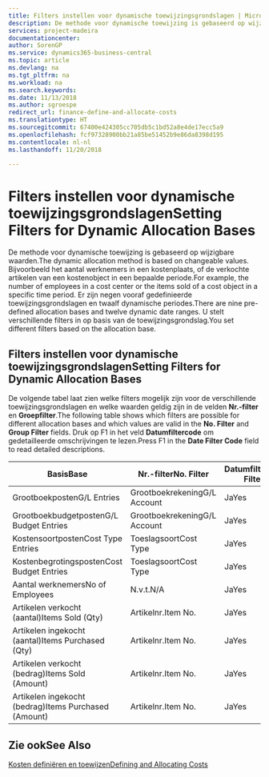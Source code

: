 ```yaml
---
title: Filters instellen voor dynamische toewijzingsgrondslagen | Microsoft Docs
description: De methode voor dynamische toewijzing is gebaseerd op wijzigbare waarden. Bijvoorbeeld het aantal werknemers in een kostenplaats, of de verkochte artikelen van een kostenobject in een bepaalde periode. Er zijn negen vooraf gedefinieerde toewijzingsgrondslagen en twaalf dynamische periodes. U stelt verschillende filters in op basis van de toewijzingsgrondslag.
services: project-madeira
documentationcenter: 
author: SorenGP
ms.service: dynamics365-business-central
ms.topic: article
ms.devlang: na
ms.tgt_pltfrm: na
ms.workload: na
ms.search.keywords: 
ms.date: 11/13/2018
ms.author: sgroespe
redirect_url: finance-define-and-allocate-costs
ms.translationtype: HT
ms.sourcegitcommit: 67400e424305cc705db5c1bd52a8e4de17ecc5a9
ms.openlocfilehash: fcf97328900bb21a85be51452b9e86da8398d195
ms.contentlocale: nl-nl
ms.lasthandoff: 11/20/2018

---
```

# <a name="setting-filters-for-dynamic-allocation-bases"></a><span data-ttu-id="56254-106">Filters instellen voor dynamische toewijzingsgrondslagen</span><span class="sxs-lookup"><span data-stu-id="56254-106">Setting Filters for Dynamic Allocation Bases</span></span>
<span data-ttu-id="56254-107">De methode voor dynamische toewijzing is gebaseerd op wijzigbare waarden.</span><span class="sxs-lookup"><span data-stu-id="56254-107">The dynamic allocation method is based on changeable values.</span></span> <span data-ttu-id="56254-108">Bijvoorbeeld het aantal werknemers in een kostenplaats, of de verkochte artikelen van een kostenobject in een bepaalde periode.</span><span class="sxs-lookup"><span data-stu-id="56254-108">For example, the number of employees in a cost center or the items sold of a cost object in a specific time period.</span></span> <span data-ttu-id="56254-109">Er zijn negen vooraf gedefinieerde toewijzingsgrondslagen en twaalf dynamische periodes.</span><span class="sxs-lookup"><span data-stu-id="56254-109">There are nine pre-defined allocation bases and twelve dynamic date ranges.</span></span> <span data-ttu-id="56254-110">U stelt verschillende filters in op basis van de toewijzingsgrondslag.</span><span class="sxs-lookup"><span data-stu-id="56254-110">You set different filters based on the allocation base.</span></span>  

## <a name="setting-filters-for-dynamic-allocation-bases"></a><span data-ttu-id="56254-111">Filters instellen voor dynamische toewijzingsgrondslagen</span><span class="sxs-lookup"><span data-stu-id="56254-111">Setting Filters for Dynamic Allocation Bases</span></span>  
 <span data-ttu-id="56254-112">De volgende tabel laat zien welke filters mogelijk zijn voor de verschillende toewijzingsgrondslagen en welke waarden geldig zijn in de velden **Nr.-filter** en **Groepfilter**.</span><span class="sxs-lookup"><span data-stu-id="56254-112">The following table shows which filters are possible for different allocation bases and which values are valid in the **No. Filter** and **Group Filter** fields.</span></span> <span data-ttu-id="56254-113">Druk op F1 in het veld **Datumfiltercode** om gedetailleerde omschrijvingen te lezen.</span><span class="sxs-lookup"><span data-stu-id="56254-113">Press F1 in the **Date Filter Code** field to read detailed descriptions.</span></span>  

|<span data-ttu-id="56254-114">**Basis**</span><span class="sxs-lookup"><span data-stu-id="56254-114">**Base**</span></span>|<span data-ttu-id="56254-115">**Nr.-filter**</span><span class="sxs-lookup"><span data-stu-id="56254-115">**No. Filter**</span></span>|<span data-ttu-id="56254-116">**Datumfiltercode**</span><span class="sxs-lookup"><span data-stu-id="56254-116">**Date Filter Code**</span></span>|<span data-ttu-id="56254-117">**Kostenplaatsfilter**</span><span class="sxs-lookup"><span data-stu-id="56254-117">**Cost Center Filter**</span></span>|<span data-ttu-id="56254-118">**Kostenobjectfilter**</span><span class="sxs-lookup"><span data-stu-id="56254-118">**Cost Object Filter**</span></span>|<span data-ttu-id="56254-119">**Groepfilter**</span><span class="sxs-lookup"><span data-stu-id="56254-119">**Group Filter**</span></span>|  
|--------------|----------------------------------------|----------------------------------------------|------------------------------------------------|------------------------------------------------|------------------------------------------|  
|<span data-ttu-id="56254-120">Grootboekposten</span><span class="sxs-lookup"><span data-stu-id="56254-120">G/L Entries</span></span>|<span data-ttu-id="56254-121">Grootboekrekening</span><span class="sxs-lookup"><span data-stu-id="56254-121">G/L Account</span></span>|<span data-ttu-id="56254-122">Ja</span><span class="sxs-lookup"><span data-stu-id="56254-122">Yes</span></span>|<span data-ttu-id="56254-123">Ja</span><span class="sxs-lookup"><span data-stu-id="56254-123">Yes</span></span>|<span data-ttu-id="56254-124">Ja</span><span class="sxs-lookup"><span data-stu-id="56254-124">Yes</span></span>|<span data-ttu-id="56254-125">N.v.t.</span><span class="sxs-lookup"><span data-stu-id="56254-125">N/A</span></span>|  
|<span data-ttu-id="56254-126">Grootboekbudgetposten</span><span class="sxs-lookup"><span data-stu-id="56254-126">G/L Budget Entries</span></span>|<span data-ttu-id="56254-127">Grootboekrekening</span><span class="sxs-lookup"><span data-stu-id="56254-127">G/L Account</span></span>|<span data-ttu-id="56254-128">Ja</span><span class="sxs-lookup"><span data-stu-id="56254-128">Yes</span></span>|<span data-ttu-id="56254-129">Ja</span><span class="sxs-lookup"><span data-stu-id="56254-129">Yes</span></span>|<span data-ttu-id="56254-130">Ja</span><span class="sxs-lookup"><span data-stu-id="56254-130">Yes</span></span>|<span data-ttu-id="56254-131">Budgetnaam</span><span class="sxs-lookup"><span data-stu-id="56254-131">G/L Budget Name</span></span>|  
|<span data-ttu-id="56254-132">Kostensoortposten</span><span class="sxs-lookup"><span data-stu-id="56254-132">Cost Type Entries</span></span>|<span data-ttu-id="56254-133">Toeslagsoort</span><span class="sxs-lookup"><span data-stu-id="56254-133">Cost Type</span></span>|<span data-ttu-id="56254-134">Ja</span><span class="sxs-lookup"><span data-stu-id="56254-134">Yes</span></span>|<span data-ttu-id="56254-135">Ja</span><span class="sxs-lookup"><span data-stu-id="56254-135">Yes</span></span>|<span data-ttu-id="56254-136">Ja</span><span class="sxs-lookup"><span data-stu-id="56254-136">Yes</span></span>|<span data-ttu-id="56254-137">N.v.t.</span><span class="sxs-lookup"><span data-stu-id="56254-137">N/A</span></span>|  
|<span data-ttu-id="56254-138">Kostenbegrotingsposten</span><span class="sxs-lookup"><span data-stu-id="56254-138">Cost Budget Entries</span></span>|<span data-ttu-id="56254-139">Toeslagsoort</span><span class="sxs-lookup"><span data-stu-id="56254-139">Cost Type</span></span>|<span data-ttu-id="56254-140">Ja</span><span class="sxs-lookup"><span data-stu-id="56254-140">Yes</span></span>|<span data-ttu-id="56254-141">Ja</span><span class="sxs-lookup"><span data-stu-id="56254-141">Yes</span></span>|<span data-ttu-id="56254-142">Ja</span><span class="sxs-lookup"><span data-stu-id="56254-142">Yes</span></span>|<span data-ttu-id="56254-143">Budget</span><span class="sxs-lookup"><span data-stu-id="56254-143">Budget Name</span></span>|  
|<span data-ttu-id="56254-144">Aantal werknemers</span><span class="sxs-lookup"><span data-stu-id="56254-144">No of Employees</span></span>|<span data-ttu-id="56254-145">N.v.t.</span><span class="sxs-lookup"><span data-stu-id="56254-145">N/A</span></span>|<span data-ttu-id="56254-146">Ja</span><span class="sxs-lookup"><span data-stu-id="56254-146">Yes</span></span>|<span data-ttu-id="56254-147">Ja</span><span class="sxs-lookup"><span data-stu-id="56254-147">Yes</span></span>|<span data-ttu-id="56254-148">Ja</span><span class="sxs-lookup"><span data-stu-id="56254-148">Yes</span></span>|<span data-ttu-id="56254-149">N.v.t.</span><span class="sxs-lookup"><span data-stu-id="56254-149">N/A</span></span>|  
|<span data-ttu-id="56254-150">Artikelen verkocht (aantal)</span><span class="sxs-lookup"><span data-stu-id="56254-150">Items Sold (Qty)</span></span>|<span data-ttu-id="56254-151">Artikelnr.</span><span class="sxs-lookup"><span data-stu-id="56254-151">Item No.</span></span>|<span data-ttu-id="56254-152">Ja</span><span class="sxs-lookup"><span data-stu-id="56254-152">Yes</span></span>|<span data-ttu-id="56254-153">Ja</span><span class="sxs-lookup"><span data-stu-id="56254-153">Yes</span></span>|<span data-ttu-id="56254-154">Ja</span><span class="sxs-lookup"><span data-stu-id="56254-154">Yes</span></span>|<span data-ttu-id="56254-155">Voorraadboekingsgroep</span><span class="sxs-lookup"><span data-stu-id="56254-155">Inventory Posting Group</span></span>|  
|<span data-ttu-id="56254-156">Artikelen ingekocht (aantal)</span><span class="sxs-lookup"><span data-stu-id="56254-156">Items Purchased (Qty)</span></span>|<span data-ttu-id="56254-157">Artikelnr.</span><span class="sxs-lookup"><span data-stu-id="56254-157">Item No.</span></span>|<span data-ttu-id="56254-158">Ja</span><span class="sxs-lookup"><span data-stu-id="56254-158">Yes</span></span>|<span data-ttu-id="56254-159">Ja</span><span class="sxs-lookup"><span data-stu-id="56254-159">Yes</span></span>|<span data-ttu-id="56254-160">Ja</span><span class="sxs-lookup"><span data-stu-id="56254-160">Yes</span></span>|<span data-ttu-id="56254-161">Voorraadboekingsgroep</span><span class="sxs-lookup"><span data-stu-id="56254-161">Inventory Posting Group</span></span>|  
|<span data-ttu-id="56254-162">Artikelen verkocht (bedrag)</span><span class="sxs-lookup"><span data-stu-id="56254-162">Items Sold (Amount)</span></span>|<span data-ttu-id="56254-163">Artikelnr.</span><span class="sxs-lookup"><span data-stu-id="56254-163">Item No.</span></span>|<span data-ttu-id="56254-164">Ja</span><span class="sxs-lookup"><span data-stu-id="56254-164">Yes</span></span>|<span data-ttu-id="56254-165">Ja</span><span class="sxs-lookup"><span data-stu-id="56254-165">Yes</span></span>|<span data-ttu-id="56254-166">Ja</span><span class="sxs-lookup"><span data-stu-id="56254-166">Yes</span></span>|<span data-ttu-id="56254-167">Voorraadboekingsgroep</span><span class="sxs-lookup"><span data-stu-id="56254-167">Inventory Posting Group</span></span>|  
|<span data-ttu-id="56254-168">Artikelen ingekocht (bedrag)</span><span class="sxs-lookup"><span data-stu-id="56254-168">Items Purchased (Amount)</span></span>|<span data-ttu-id="56254-169">Artikelnr.</span><span class="sxs-lookup"><span data-stu-id="56254-169">Item No.</span></span>|<span data-ttu-id="56254-170">Ja</span><span class="sxs-lookup"><span data-stu-id="56254-170">Yes</span></span>|<span data-ttu-id="56254-171">Ja</span><span class="sxs-lookup"><span data-stu-id="56254-171">Yes</span></span>|<span data-ttu-id="56254-172">Ja</span><span class="sxs-lookup"><span data-stu-id="56254-172">Yes</span></span>|<span data-ttu-id="56254-173">Voorraadboekingsgroep</span><span class="sxs-lookup"><span data-stu-id="56254-173">Inventory Posting Group</span></span>|  

## <a name="see-also"></a><span data-ttu-id="56254-174">Zie ook</span><span class="sxs-lookup"><span data-stu-id="56254-174">See Also</span></span>  
[<span data-ttu-id="56254-175">Kosten definiëren en toewijzen</span><span class="sxs-lookup"><span data-stu-id="56254-175">Defining and Allocating Costs</span></span>](finance-define-and-allocate-costs.md)

